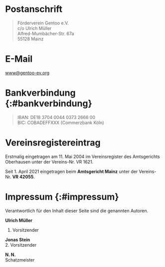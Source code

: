 <!--
.. title: Kontakt
.. slug: kontakt
.. date: 2018-04-01 19:23:51 UTC+02:00
.. tags: 
.. category: 
.. link: 
.. description: 
.. type: text
-->

Postanschrift
=============
> Förderverein Gentoo e.V.  
> c/o Ulrich Müller  
> Alfred-Mumbächer-Str. 67a  
> 55128 Mainz

E-Mail
======
[www@gentoo-ev.org](mailto:www@gentoo-ev.org)

Bankverbindung {:#bankverbindung}
=================================
> IBAN: DE18 3704 0044 0373 2666 00  
> BIC: COBADEFFXXX (Commerzbank Köln)

Vereinsregistereintrag
======================
Erstmalig eingetragen am 11. Mai 2004 im Vereinsregister des
Amtsgerichts Oberhausen unter der Vereins-Nr. VR&nbsp;1621.

Seit 1. April 2021 eingetragen beim **Amtsgericht Mainz**
unter der Vereins-Nr. **VR&nbsp;42055**.


Impressum {:#impressum}
=======================
Verantwortlich für den Inhalt dieser Seite sind die genannten Autoren.

**Ulrich Müller**  
1. Vorsitzender

**Jonas Stein**  
2. Vorsitzender

**N. N.**  
Schatzmeister
